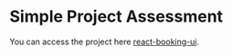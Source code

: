 # Simple Project Assessment

You can access the project here [react-booking-ui](http://syahirdev.github.io/react-booking-ui).
